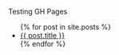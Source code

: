 
Testing GH Pages

<ul>
{% for post in site.posts %}
	<li>
	  <a href="{{ post.url }}">{{ post.title }}</a>
	</li>
{% endfor %}
</ul>

